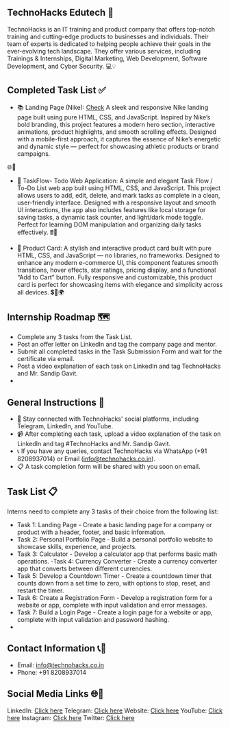 ## TechnoHacks Edutech 🚀
TechnoHacks is an IT training and product company that offers top-notch training and cutting-edge products to businesses and individuals. Their team of experts is dedicated to helping people achieve their goals in the ever-evolving tech landscape. They offer various services, including Trainings & Internships, Digital Marketing, Web Development, Software Development, and Cyber Security. 💻💡

## Completed Task List ✅

- 📚 Landing Page (Nike): [Check](https://vinaykumarjavadeveloper2.netlify.app/)
A sleek and responsive Nike landing page built using pure HTML, CSS, and JavaScript. Inspired by Nike’s bold branding, this project features a modern hero section, interactive animations, product highlights, and smooth scrolling effects. Designed with a mobile-first approach, it captures the essence of Nike’s energetic and dynamic style — perfect for showcasing athletic products or brand campaigns.

 🌐📑

- 🧮 TaskFlow- Todo Web Application: 
A simple and elegant Task Flow / To-Do List web app built using HTML, CSS, and JavaScript. This project allows users to add, edit, delete, and mark tasks as complete in a clean, user-friendly interface. Designed with a responsive layout and smooth UI interactions, the app also includes features like local storage for saving tasks, a dynamic task counter, and light/dark mode toggle. Perfect for learning DOM manipulation and organizing daily tasks effectively. 🖩🔢

- 💱 Product Card: 
A stylish and interactive product card built with pure HTML, CSS, and JavaScript — no libraries, no frameworks. Designed to enhance any modern e-commerce UI, this component features smooth transitions, hover effects, star ratings, pricing display, and a functional “Add to Cart” button. Fully responsive and customizable, this product card is perfect for showcasing items with elegance and simplicity across all devices. 💲🔄🌍

## Internship Roadmap 🗺️

- Complete any 3 tasks from the Task List.
- Post an offer letter on LinkedIn and tag the company page and mentor.
- Submit all completed tasks in the Task Submission Form and wait for the certificate via email.
- Post a video explanation of each task on LinkedIn and tag TechnoHacks and Mr. Sandip Gavit.
- 
## General Instructions 📝

- 🔗 Stay connected with TechnoHacks' social platforms, including Telegram, LinkedIn, and YouTube.
- 📹 After completing each task, upload a video explanation of the task on LinkedIn and tag #TechnoHacks and Mr. Sandip Gavit.
- 📞 If you have any queries, contact TechnoHacks via WhatsApp (+91 8208937014) or Email (info@technohacks.co.in).
- 📋 A task completion form will be shared with you soon on email.

## Task List 📋

Interns need to complete any 3 tasks of their choice from the following list:

- Task 1: Landing Page - Create a basic landing page for a company or product with a header, footer, and basic information.
- Task 2: Personal Portfolio Page - Build a personal portfolio website to showcase skills, experience, and projects.
- Task 3: Calculator - Develop a calculator app that performs basic math operations.
 -Task 4: Currency Converter - Create a currency converter app that converts between different currencies.
- Task 5: Develop a Countdown Timer - Create a countdown timer that counts down from a set time to zero, with options to stop, reset, and restart the timer.
- Task 6: Create a Registration Form - Develop a registration form for a website or app, complete with input validation and error messages.
- Task 7: Build a Login Page - Create a login page for a website or app, complete with input validation and password hashing.
- 
## Contact Information 📞📧

- Email: info@technohacks.co.in
- Phone: +91 8208937014
  
## Social Media Links 🌐📱

LinkedIn: [Click here](https://www.linkedin.com/company/technohacks-edutech/)
Telegram: [Click here](https://telegram.me/TechnoHacksofficial)
Website: [Click here](https://technohacks.co.in/)
YouTube: [Click here](https://www.youtube.com/channel/UCwuh25VS9J9ApJ7Yomw_Lqw)
Instagram: [Click here](https://www.instagram.com/technohacks.co.in/)
Twitter: [Click here](https://twitter.com/technohacksedu)

